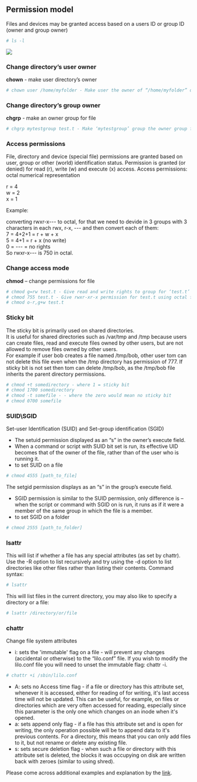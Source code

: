 ## Permission model

Files and devices may be granted access based on a users ID or group ID (owner and group owner)
```bash
# ls -l
```
<img src = "https://elearn.epam.com/assets/courseware/v1/72e4e473929afbc1b279bff22665a4a3/asset-v1:RD_CIS+DOBCLinux+0422+type@asset+block/file-perm.png">

### Change directory’s user owner

**chown** - make user directory’s owner
```bash
# chown user /home/myfolder - Make user the owner of “/home/myfolder” directory
```
### Change directory’s group owner

**chgrp** - make an owner group for file
```bash
# chgrp mytestgroup test.t - Make ‘mytestgroup’ group the owner group for ‘test.t’ file
```
### Access permissions

File, directory and device (special file) permissions are granted based on user, group or other (world) identification status. Permission is granted (or denied) for read (r), write (w) and execute (x) access.
Access permissions: octal numerical representation

r = 4  
w = 2   
x = 1  

Example:

converting rwxr-x--- to octal, for that we need to devide in 3 groups with 3 characters in each rwx, r-x, --- and then convert each of them:  
7 = 4+2+1 = r + w + x  
5 = 4+1 = r + x (no write)  
0 = --- = no rights  
So rwxr-x--- is 750 in octal.  

### Change access mode  

**chmod** – change permissions for file
```bash
# chmod g=rw test.t - Give read and write rights to group for ‘test.t’ file
# chmod 755 test.t - Give rwxr-xr-x permission for test.t using octal form
# chmod o-r,g+w test.t
```
### Sticky bit

The sticky bit is primarily used on shared directories.  
It is useful for shared directories such as /var/tmp and /tmp because users can create files, read and execute files owned by other users, but are not allowed to remove files owned by other users.  
For example if user bob creates a file named /tmp/bob, other user tom can not delete this file even when the /tmp directory has permission of 777. If sticky bit is not set then tom can delete /tmp/bob, as the /tmp/bob file inherits the parent directory permissions.  
```bash
# chmod +t somedirectory - where 1 = sticky bit
# chmod 1700 somedirectory
# chmod -t somefile - - where the zero would mean no sticky bit
# chmod 0700 somefile
```
### SUID\SGID

Set-user Identification (SUID) and Set-group identification (SGID)

- The setuid permission displayed as an “s” in the owner’s execute field.
- When a command or script with SUID bit set is run, its effective UID becomes that of the owner of the file, rather than of the user who is running it.
- to set SUID on a file
```bash
# chmod 4555 [path_to_file]
```
The setgid permission displays as an “s” in the group’s execute field.

- SGID permission is similar to the SUID permission, only difference is – when the script or command with SGID on is run, it runs as if it were a member of the same group in which the file is a member.
- to set SGID on a folder
```bash
# chmod 2555 [path_to_folder]
```
### lsattr

This will list if whether a file has any special attributes (as set by chattr). Use the -R option to list recursively and try using the -d option to list directories like other files rather than listing their contents. Command syntax:
```bash
# lsattr
```
This will list files in the current directory, you may also like to specify a directory or a file:
```bash
# lsattr /directory/or/file 
```
### chattr

Change file system attributes

- i: sets the 'immutable' flag on a file - will prevent any changes (accidental or otherwise) to the “lilo.conf” file. If you wish to modify the lilo.conf file you will need to unset the immutable flag: chattr -i.
```bash
# chattr +i /sbin/lilo.conf
```
- A: sets no Access time flag - if a file or directory has this attribute set, whenever it is accessed, either for reading of for writing, it's last access time will not be updated. This can be useful, for example, on files or directories which are very often accessed for reading, especially since this parameter is the only one which changes on an inode when it's opened.
- a: sets append only flag - if a file has this attribute set and is open for writing, the only operation possible will be to append data to it's previous contents. For a directory, this means that you can only add files to it, but not rename or delete any existing file.
- s: sets secure deletion flag - when such a file or directory with this attribute set is deleted, the blocks it was occupying on disk are written back with zeroes (similar to using shred).

Please come across additional examples and explanation by the [link](https://wiki.archlinux.org/title/File_permissions_and_attributes).
